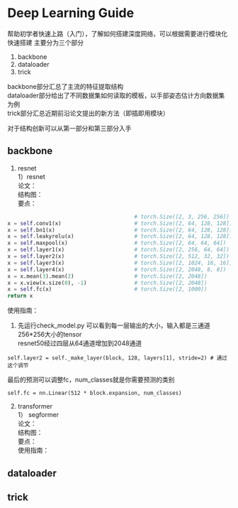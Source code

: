 # Deep Learning Guide

帮助初学者快速上路（入门），了解如何搭建深度网络，可以根据需要进行模块化快速搭建
主要分为三个部分
1. backbone
2. dataloader
3. trick

backbone部分汇总了主流的特征提取结构  
dataloader部分给出了不同数据集如何读取的模板，以手部姿态估计方向数据集为例  
trick部分汇总近期前沿论文提出的新方法（即插即用模块）
  
对于结构创新可以从第一部分和第三部分入手

## backbone

1. resnet  
1）resnet  
论文：  
结构图：  
要点：  
``` python
                                        # torch.Size([2, 3, 256, 256])
x = self.conv1(x)                       # torch.Size([2, 64, 128, 128])
x = self.bn1(x)                         # torch.Size([2, 64, 128, 128])
x = self.leakyrelu(x)                   # torch.Size([2, 64, 128, 128])
x = self.maxpool(x)                     # torch.Size([2, 64, 64, 64])
x = self.layer1(x)                      # torch.Size([2, 256, 64, 64])
x = self.layer2(x)                      # torch.Size([2, 512, 32, 32])
x = self.layer3(x)                      # torch.Size([2, 1024, 16, 16])
x = self.layer4(x)                      # torch.Size([2, 2048, 8, 8])
x = x.mean(3).mean(2)                   # torch.Size([2, 2048])
x = x.view(x.size(0), -1)               # torch.Size([2, 2048])
x = self.fc(x)                          # torch.Size([2, 1000])
return x
```
使用指南：
1. 先运行check_model.py 可以看到每一层输出的大小，输入都是三通道256*256大小的tensor  
resnet50经过四层从64通道增加到2048通道
```
self.layer2 = self._make_layer(block, 128, layers[1], stride=2) # 通过这个调节
```
最后的预测可以调整fc，num_classes就是你需要预测的类别
```
self.fc = nn.Linear(512 * block.expansion, num_classes)
```
2. transformer  
1） segformer   
论文：  
结构图：  
要点：  
使用指南：

## dataloader


## trick